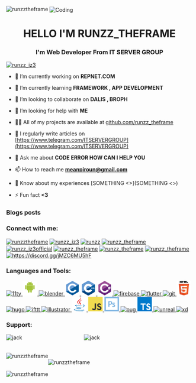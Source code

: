 <p align="left"> <img src="https://komarev.com/ghpvc/
username=runzztheframe&label=Profile%20views&color=0e75b6&style=flat" alt="runzztheframe" /> 
<img align="center" alt="Coding" width= "400" src="https://3.bp.blogspot.com/-dB6ndKqIAuI/XdWeOASO5AI/AAAAAAAANZA/MSbT9mh6bukxkI-tqnu_GARIZZV5WNVhQCLcBGAsYHQ/s1600/image1.gif">
</p>
<h1 align="center">HELLO I'M RUNZZ_THEFRAME</h1>
<h3 align="center">I'm Web Developer From IT SERVER GROUP</h3>



<p align="left"> <a href="https://twitter.com/runzz_iz3" target="blank"><img src="https://img.shields.io/twitter/follow/runzz_iz3?logo=twitter&style=for-the-badge" alt="runzz_iz3" /></a> </p>

- 🔭 I’m currently working on **REPNET.COM**

- 🌱 I’m currently learning **FRAMEWORK , APP DEVELOPMENT**

- 👯 I’m looking to collaborate on **DALIS , BROPH**

- 🤝 I’m looking for help with **ME**

- 👨‍💻 All of my projects are available at [github.com/runzz_theframe](github.com/runzz_theframe)

- 📝 I regularly write articles on [https://www.telegram.com/ITSERVERGROUP](https://www.telegram.com/ITSERVERGROUP)

- 💬 Ask me about **CODE ERROR HOW CAN I HELP YOU**

- 📫 How to reach me **meanpiroun@gmail.com**

- 📄 Know about my experiences [SOMETHING <>](SOMETHING <>)

- ⚡ Fun fact **<3**

### Blogs posts
<!-- BLOG-POST-LIST:START -->
<!-- BLOG-POST-LIST:END -->

<h3 align="left">Connect with me:</h3>
<p align="left">
<a href="https://dev.to/runzztheframe" target="blank"><img align="center" src="https://raw.githubusercontent.com/rahuldkjain/github-profile-readme-generator/master/src/images/icons/Social/devto.svg" alt="runzztheframe" height="30" width="40" /></a>
<a href="https://twitter.com/runzz_iz3" target="blank"><img align="center" src="https://raw.githubusercontent.com/rahuldkjain/github-profile-readme-generator/master/src/images/icons/Social/twitter.svg" alt="runzz_iz3" height="30" width="40" /></a>
<a href="https://fb.com/runzz" target="blank"><img align="center" src="https://raw.githubusercontent.com/rahuldkjain/github-profile-readme-generator/master/src/images/icons/Social/facebook.svg" alt="runzz" height="30" width="40" /></a>
<a href="https://instagram.com/runzz_theframe" target="blank"><img align="center" src="https://raw.githubusercontent.com/rahuldkjain/github-profile-readme-generator/master/src/images/icons/Social/instagram.svg" alt="runzz_theframe" height="30" width="40" /></a>
<a href="https://www.youtube.com/c/runzz_iz3official" target="blank"><img align="center" src="https://raw.githubusercontent.com/rahuldkjain/github-profile-readme-generator/master/src/images/icons/Social/youtube.svg" alt="runzz_iz3official" height="30" width="40" /></a>
<a href="https://codeforces.com/profile/runzz_theframe" target="blank"><img align="center" src="https://raw.githubusercontent.com/rahuldkjain/github-profile-readme-generator/master/src/images/icons/Social/codeforces.svg" alt="runzz_theframe" height="30" width="40" /></a>
<a href="https://www.leetcode.com/runzz_theframe" target="blank"><img align="center" src="https://raw.githubusercontent.com/rahuldkjain/github-profile-readme-generator/master/src/images/icons/Social/leet-code.svg" alt="runzz_theframe" height="30" width="40" /></a>
<a href="https://www.topcoder.com/members/runzz_theframe" target="blank"><img align="center" src="https://raw.githubusercontent.com/rahuldkjain/github-profile-readme-generator/master/src/images/icons/Social/topcoder.svg" alt="runzz_theframe" height="30" width="40" /></a>
<a href="https://discord.gg/https://discord.gg/jMZC6MU5hF" target="blank"><img align="center" src="https://raw.githubusercontent.com/rahuldkjain/github-profile-readme-generator/master/src/images/icons/Social/discord.svg" alt="https://discord.gg/jMZC6MU5hF" height="30" width="40" /></a>
</p>

<h3 align="left">Languages and Tools:</h3>
<p align="left"> <a href="https://www.11ty.dev/" target="_blank" rel="noreferrer"> <img src="https://gist.githubusercontent.com/vivek32ta/c7f7bf583c1fb1c58d89301ea40f37fd/raw/f4c85cce5790758286b8f155ef9a177710b995df/11ty.svg" alt="11ty" width="40" height="40"/> </a> <a href="https://developer.android.com" target="_blank" rel="noreferrer"> <img src="https://raw.githubusercontent.com/devicons/devicon/master/icons/android/android-original-wordmark.svg" alt="android" width="40" height="40"/> </a> <a href="https://www.blender.org/" target="_blank" rel="noreferrer"> <img src="https://download.blender.org/branding/community/blender_community_badge_white.svg" alt="blender" width="40" height="40"/> </a> <a href="https://www.cprogramming.com/" target="_blank" rel="noreferrer"> <img src="https://raw.githubusercontent.com/devicons/devicon/master/icons/c/c-original.svg" alt="c" width="40" height="40"/> </a> <a href="https://www.w3schools.com/cpp/" target="_blank" rel="noreferrer"> <img src="https://raw.githubusercontent.com/devicons/devicon/master/icons/cplusplus/cplusplus-original.svg" alt="cplusplus" width="40" height="40"/> </a> <a href="https://www.w3schools.com/cs/" target="_blank" rel="noreferrer"> <img src="https://raw.githubusercontent.com/devicons/devicon/master/icons/csharp/csharp-original.svg" alt="csharp" width="40" height="40"/> </a> <a href="https://firebase.google.com/" target="_blank" rel="noreferrer"> <img src="https://www.vectorlogo.zone/logos/firebase/firebase-icon.svg" alt="firebase" width="40" height="40"/> </a> <a href="https://flutter.dev" target="_blank" rel="noreferrer"> <img src="https://www.vectorlogo.zone/logos/flutterio/flutterio-icon.svg" alt="flutter" width="40" height="40"/> </a> <a href="https://git-scm.com/" target="_blank" rel="noreferrer"> <img src="https://www.vectorlogo.zone/logos/git-scm/git-scm-icon.svg" alt="git" width="40" height="40"/> </a> <a href="https://www.w3.org/html/" target="_blank" rel="noreferrer"> <img src="https://raw.githubusercontent.com/devicons/devicon/master/icons/html5/html5-original-wordmark.svg" alt="html5" width="40" height="40"/> </a> <a href="https://gohugo.io/" target="_blank" rel="noreferrer"> <img src="https://api.iconify.design/logos-hugo.svg" alt="hugo" width="40" height="40"/> </a> <a href="https://ifttt.com/" target="_blank" rel="noreferrer"> <img src="https://www.vectorlogo.zone/logos/ifttt/ifttt-ar21.svg" alt="ifttt" width="40" height="40"/> </a> <a href="https://www.adobe.com/in/products/illustrator.html" target="_blank" rel="noreferrer"> <img src="https://www.vectorlogo.zone/logos/adobe_illustrator/adobe_illustrator-icon.svg" alt="illustrator" width="40" height="40"/> </a> <a href="https://www.java.com" target="_blank" rel="noreferrer"> <img src="https://raw.githubusercontent.com/devicons/devicon/master/icons/java/java-original.svg" alt="java" width="40" height="40"/> </a> <a href="https://developer.mozilla.org/en-US/docs/Web/JavaScript" target="_blank" rel="noreferrer"> <img src="https://raw.githubusercontent.com/devicons/devicon/master/icons/javascript/javascript-original.svg" alt="javascript" width="40" height="40"/> </a> <a href="https://www.photoshop.com/en" target="_blank" rel="noreferrer"> <img src="https://raw.githubusercontent.com/devicons/devicon/master/icons/photoshop/photoshop-line.svg" alt="photoshop" width="40" height="40"/> </a> <a href="https://pugjs.org" target="_blank" rel="noreferrer"> <img src="https://cdn.worldvectorlogo.com/logos/pug.svg" alt="pug" width="40" height="40"/> </a> <a href="https://www.typescriptlang.org/" target="_blank" rel="noreferrer"> <img src="https://raw.githubusercontent.com/devicons/devicon/master/icons/typescript/typescript-original.svg" alt="typescript" width="40" height="40"/> </a> <a href="https://unrealengine.com/" target="_blank" rel="noreferrer"> <img src="https://raw.githubusercontent.com/kenangundogan/fontisto/036b7eca71aab1bef8e6a0518f7329f13ed62f6b/icons/svg/brand/unreal-engine.svg" alt="unreal" width="40" height="40"/> </a> <a href="https://www.adobe.com/products/xd.html" target="_blank" rel="noreferrer"> <img src="https://cdn.worldvectorlogo.com/logos/adobe-xd.svg" alt="xd" width="40" height="40"/> </a> </p>

<h3 align="left">Support:</h3>
<p><a href="https://www.buymeacoffee.com/jack"> <img align="left" src="https://cdn.buymeacoffee.com/buttons/v2/default-yellow.png" height="50" width="210" alt="jack" /></a><a href="https://ko-fi.com/jack"> <img align="left" src="https://cdn.ko-fi.com/cdn/kofi3.png?v=3" height="50" width="210" alt="jack" /></a></p><br><br>

<p><img align="left" src="https://github-readme-stats.vercel.app/api/top-langs?username=runzztheframe&show_icons=true&locale=en&layout=compact" alt="runzztheframe" /></p>

<p>&nbsp;<img align="center" src="https://github-readme-stats.vercel.app/api?username=runzztheframe&show_icons=true&locale=en" alt="runzztheframe" /></p>

<p><img align="center" src="https://github-readme-streak-stats.herokuapp.com/?user=runzztheframe&" alt="runzztheframe" /></p>
